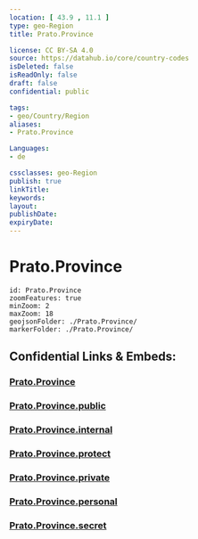 ```yaml
---
location: [ 43.9 , 11.1 ] 
type: geo-Region
title: Prato.Province

license: CC BY-SA 4.0
source: https://datahub.io/core/country-codes
isDeleted: false
isReadOnly: false
draft: false
confidential: public

tags:
- geo/Country/Region
aliases:
- Prato.Province

Languages:
- de

cssclasses: geo-Region
publish: true
linkTitle: 
keywords: 
layout: 
publishDate: 
expiryDate: 
---
```


# Prato.Province

```leaflet
id: Prato.Province
zoomFeatures: true 
minZoom: 2 
maxZoom: 18
geojsonFolder: ./Prato.Province/
markerFolder: ./Prato.Province/
```


## Confidential Links & Embeds: 

### [Prato.Province](/_Standards/Earth/Continent/Europe/Europe~South/Italy/regions~Italy/Tuscany/Prato.Province.md) 

### [Prato.Province.public](/_public/Earth/Continent/Europe/Europe~South/Italy/regions~Italy/Tuscany/Prato.Province.public.md) 

### [Prato.Province.internal](/_internal/Earth/Continent/Europe/Europe~South/Italy/regions~Italy/Tuscany/Prato.Province.internal.md) 

### [Prato.Province.protect](/_protect/Earth/Continent/Europe/Europe~South/Italy/regions~Italy/Tuscany/Prato.Province.protect.md) 

### [Prato.Province.private](/_private/Earth/Continent/Europe/Europe~South/Italy/regions~Italy/Tuscany/Prato.Province.private.md) 

### [Prato.Province.personal](/_personal/Earth/Continent/Europe/Europe~South/Italy/regions~Italy/Tuscany/Prato.Province.personal.md) 

### [Prato.Province.secret](/_secret/Earth/Continent/Europe/Europe~South/Italy/regions~Italy/Tuscany/Prato.Province.secret.md)

